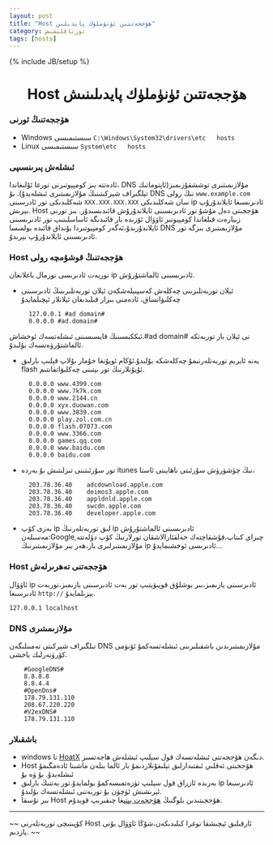 ```yaml
---
layout: post
title: "Host ھۆججەتتىن ئۈنۈملۈك پايدىلىن"
category: ئورتاقلىشىش
tags: [hosts]
---
```

{% include JB/setup %}
# <center>Host ھۆججەتتىن ئۈنۈملۈك پايدىلىنىش</center>
### ھۆججەتنىڭ ئورنى

* Windows سىستىمىسى `C:\Windows\System32\drivers\etc   hosts`
* Linux سىستىمىسى `System\etc   hosts`

### ئىشلەش پىرىنسىپى

ئادەتتە بىز كومپيوتىرنى تورغا ئۇلىغاندا، DNS مۇلازىمىتىرى توششقۇزىمىز(ئاپتوماتىك تېلگىراف شېركىتىنىڭ مۇلازىمىتىرى ئىشلەيدۇ). بۇ DNS نىڭ رولى `www.example.com` شەكلىدىكى تور ئادرسىنى `XXX.XXX.XXX.XXX` سان شەكلىدىكى ip  ئادىرىسىغا ئايلاندۇرۇپ بېرىش. Host ھۆججىتى دەل مۇشۇ تور ئادىرىسىنى ئايلاندۇرۇش قائىدىسىدۇر. بىز تورنى زىيارەت قىلغاندا كومپيوتىر ئاۋۋال ئۆزىدە بار قائىدىگە ئاساسلىنىپ تور ئادىرىسىنى ئايلاندۇرىدۇ،ئەگەر كومپيوتىردا بۇنداق قائىدە بولمىسا DNS مۇلازىمىتىرى بىزگە تور ئادىرىسىنى ئايلاندۇرۇپ بېرىدۇ.
### Host ھۆججەتنىڭ قوشۇمچە رولى
توربەت ئادىرىسى نورمال باغلانغان ip ئادىرىسىنى ئالماشتۇرۇش.

* ئېلان توربەتلىرىنى چەكلەش
كەسپىيلەشكەن ئېلان توربەتلىرىنىڭ ئادىرسىنى چەكلىۋاتساق، ئادەمنى بىزار قىلىدىغان ئېلانلار ئېچىلمايدۇ

        127.0.0.1 #ad domain#
        0.0.0.0 #ad.domain#
ئىككىسىنىڭ قايسىسىنى ئىشلەتسەك ئوخشاش.#ad domain# نى ئېلان بار توربەتكە ئالماشتۇرۋەتسەك بۇلىدۇ.
* يەنە ئايرىم توربەتلەرنىمۇ چەكلەشكە بۇلىدۇ.ئۇكام ئويۇنغا خۇمار بۇلاپ قېلىپ بارلىق flash ئۇيۇنلارنىڭ تور بېتىنى چەكلىۋاتقانتىم.

        0.0.0.0 www.4399.com
        0.0.0.0 www.7k7k.com
        0.0.0.0 www.2144.cn
        0.0.0.0 xyx.duowan.com
        0.0.0.0 www.3839.com
        0.0.0.0 play.zol.com.cn
        0.0.0.0 flash.07073.com
        0.0.0.0 www.3366.com
        0.0.0.0 games.qq.com
        0.0.0.0 www.baidu.com
        0.0.0.0 baidu.com
* تور سۇرئىتىنى تىزلىتىش
بۇ يەردە itunes نىڭ چۈشۈرۈش سۇرئىتى ناھايىتى ئاستا،

        203.78.36.40    adcdownload.apple.com
        203.78.36.40	deimos3.apple.com
        203.78.36.40	appldnld.apple.com
        203.78.36.40	swcdn.apple.com
        203.78.36.40	developer.apple.com

* بەزى كۆپ ip لىق توربەتلەرنىڭ ip  ئادىرىسىنى ئالماشتۇرۇش
مەسىلەن:Google,چىراي كىتاپ،قۇشقاچتەك خەلقئارالاشقان تورلارنىڭ كۆپ دۆلەتتە مۇلازىمىتىرلىرى بار،ھەر بىر مۇلازىمىتىرنىڭ ip ئادىرىسى ئوخشىمايدۇ...

### Host ھۆججەتنى تەھرىرلەش
ئاۋۋال ip ئادىرسىنى يازىمىز،بىر بوشلۇق قويىۋېتىپ تور بەت ئادىرسىنى يازىمىز،توربەت ئادىرسىغا `http://` يېزىلمايدۇ.

`127.0.0.1 localhost`
### DNS مۇلازىمىتىرى
تىلگىراف شېركىتى تەمىنلىگەن DNS مۇلازىمىتىرىدىن باشقىلىرىنى ئىشلەتسەكمۇ ئۆنۈمى كۆرۈنەرلىك ياخشى.

        #GoogleDNS#
        8.8.8.8
        8.8.4.4
        #OpenDns#
        178.79.131.110
        208.67.220.220
        #V2exDNS#
        178.79.131.110
### باشقىلار
* windows تا [HoatX](http://orztech.com/softwares/hostsx) دىگەن ھۆججەتنى ئىشلەتسەك قول سېلىپ ئىشلەش ھاجەتسىز.
* Host ھۆججىتى ئەقلىي ئىقتىدارلىق تېلىفۇنلاردىمۇ بار ئالما بىلەن ماشىنا ئادەمگىمۇ ئىشلەيدۇ.
[بۇ](http://code.google.com/p/smarthosts/) ۋە [بۇ](https://smarthosts.sinaapp.com/)
* بەزىدە ئازراق قول سېلىپ تۈزەتمىسەكمۇ بولمايدۇ.تور بەتنىڭ بارلىق ip ئادىرسىغا ئېرىشىش ئۈچۈن [بۇ](http://just-ping.com/) توربەتنى ئىشلەتسەك بۇلىدۇ.  
* بىر نۇسقا Host ھۆججىتىدىن بلوگنىڭ [ھۆججەت بېتى](/file/)غا چىقىرىپ قويدۇم.

---
~~ كۆپىنىچى توربەتلەرنى Host ئارقىلىق ئېچىشقا توغرا كىلىدىكەن،شۇڭا ئاۋۋال بۇنى يازدىم.  ~~ 